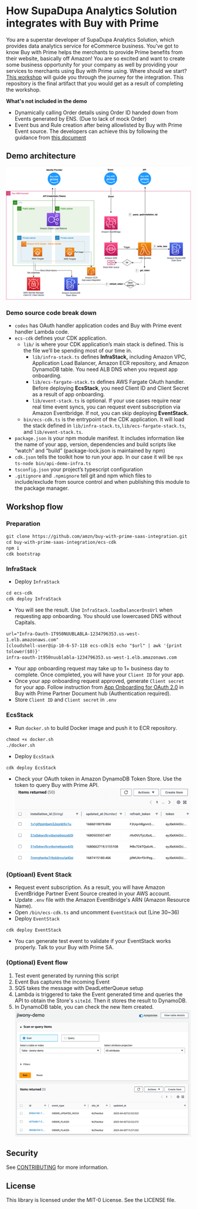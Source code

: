 # How SupaDupa Analytics Solution integrates with Buy with Prime

You are a superstar developer of SupaDupa Analytics Solution, which provides data analytics service for eCommerce business. You've got to know Buy with Prime helps the merchants to provide Prime benefits from their website, basically off Amazon! You are so excited and want to create some business opportunity for your company as well by providing your services to merchants using Buy with Prime using. Where should we start? [This workshop](https://catalog.us-east-1.prod.workshops.aws/workshops/2b14c78c-56e3-4ed8-b44a-4984094ec8c4/en-US) will guide you through the journey for the integration. This repository is the final artifact that you would get as a result of completing the workshop. 

**What's not included in the demo**
- Dynamically calling Order details using Order ID handed down from Events generated by ENS. (Due to lack of mock Order)
- Event bus and Rule creation after being allowlisted by Buy with Prime Event source. The developers can achieve this by following the guidance from [this document](https://partners.buywithprime.amazon.com/support/documentation?redirect=%2Fprivate%2Fdocs%2Fbuy-with-prime-event-integration-guide)

## Demo architecture
![](/images/architecture.png)

### Demo source code break down
- `codes` has OAuth handler application codes and Buy with Prime event handler Lambda code.
- `ecs-cdk` defines your CDK application.
  - `lib/` is where your CDK application’s main stack is defined. This is the file we’ll be spending most of our time in.
    - `lib/infra-stack.ts` defines **InfraStack,** including Amazon VPC, Application Load Balancer, Amazon ECR repository, and Amazon DynamoDB table. You need ALB DNS when you request app onboarding. 
    - `lib/ecs-fargate-stack.ts` defines AWS Fargate OAuth handler. Before deploying **EcsStack**, you need Client ID and Client Secret as a result of app onboarding. 
    - `lib/event-stack.ts` is optional. If your use cases require near real time event syncs, you can request event subscription via Amazon Eventbridge. If not, you can skip deploying **EventStack.**
  - `bin/ecs-cdk.ts` is the entrypoint of the CDK application. It will load the stack defined in `lib/infra-stack.ts`,`lib/ecs-fargate-stack.ts`, and `lib/event-stack.ts`.
- `package.json` is your npm module manifest. It includes information like the name of your app, version, dependencies and build scripts like “watch” and “build” (package-lock.json is maintained by npm)
- `cdk.json` tells the toolkit how to run your app. In our case it will be `npx ts-node bin/api-demo-infra.ts`
- `tsconfig.json` your project’s typescript configuration
- `.gitignore` and `.npmignore` tell git and npm which files to include/exclude from source control and when publishing this module to the package manager.

## Workshop flow
### Preparation
```
git clone https://github.com/amzn/buy-with-prime-saas-integration.git
cd buy-with-prime-saas-integration/ecs-cdk
npm i
cdk bootstrap
```

### InfraStack
- Deploy `InfraStack`
```
cd ecs-cdk
cdk deploy InfraStack
```
- You will see the result. Use `InfraStack.loadbalancerDnsUrl` when requesting app onboarding. You should use lowercased DNS without Capitals. 
```
url="Infra-Oauth-1T950NUUBLABLA-1234796353.us-west-1.elb.amazonaws.com"
[cloudshell-user@ip-10-6-57-118 ecs-cdk]$ echo "$url" | awk '{print tolower($0)}'
infra-oauth-1t950nuublabla-1234796353.us-west-1.elb.amazonaws.com
```
- Your app onboarding request may take up to 1+ business day to complete. Once completed, you will have your `Client ID` for your app. 
- Once your app onboarding request approved, generate `Client secret` for your app. Follow instruction from [App Onboarding for OAuth 2.0](https://documents.partners.buywithprime.amazon.com/private/docs/onboarding-for-oauth-20#client-secret-retrieval) in Buy with Prime Partner Document hub (Authentication required). 
- Store `Client ID` and `Client secret` in `.env`

### EcsStack
- Run `docker.sh` to build Docker image and push it to ECR repository. 
```
chmod +x docker.sh
./docker.sh
```
- Deploy `EcsStack`
```
cdk deploy EcsStack
```
- Check your OAuth token in Amazon DynamoDB Token Store. Use the token to query Buy with Prime API. 
![](images/oauth-table.png)

### (Optioanl) Event Stack
- Request event subscription. As a result, you will have Amazon EventBridge Partner Event Source created in your AWS account.
- Update `.env` file with the Amazon EventBridge's ARN (Amazon Resource Name).
- Open `/bin/ecs-cdk.ts` and uncomment `EventStack` out (Line 30~36)
- Deploy `EventStack`
```
cdk deploy EventStack
```
- You can generate test event to validate if your EventStack works properly. Talk to your Buy with Prime SA. 

### (Optional) Event flow
1. Test event generated by running this script
2. Event Bus captures the incoming Event
3. SQS takes the message with DeadLetterQueue setup
4. Lambda is triggered to take the Event generated time and queries the API to obtain the Store's `siteId`. Then it stores the result to DynamoDB.
5. In DynamoDB table, you can check the new Item created.
    ![](images/table-result.png)

<!-- ## (Optional) How to get started to onboard to Buy with Prime APIs
You can use this repository to create the redirect urls that you need for [onboarding to Buy with Prime APIs](https://documents.partners.buywithprime.amazon.com/private/docs/onboarding-for-oauth-20). Please follow the steps listed below. It requires you to have AWS CLI configured already if you have not already please check [this page](https://catalog.us-east-1.prod.workshops.aws/workshops/2b14c78c-56e3-4ed8-b44a-4984094ec8c4/en-US/1-introduction/110-prereq) out and complete the setting. 

1. Clone this repository to start off
    ```
    git clone -b wo-onboarding https://github.com/amzn/buy-with-prime-saas-integration.git
    cd buy-with-prime-saas-integration
    npm i
    ```

2. Deploy this CDK package to your environment
    ```
    export ACCOUNT_ID=$(aws sts get-caller-identity --query 'Account' --output text)
    cdk bootstrap $ACCOUNT_ID/<<YOUR_CHOICE_OF_REGION>>
    cdk deploy
    ```

3. When it completes, you will see the created domain name for the load balancer and use it for onboarding! -->


## Security

See [CONTRIBUTING](CONTRIBUTING.md#security-issue-notifications) for more information.

## License

This library is licensed under the MIT-0 License. See the LICENSE file.

